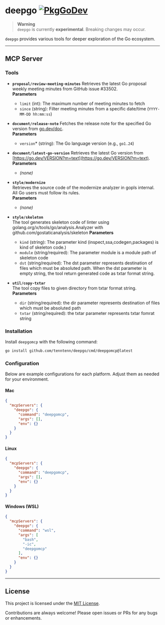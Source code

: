 # deepgo [![PkgGoDev](https://pkg.go.dev/badge/github.com/tenntenn/deepgo)](https://pkg.go.dev/github.com/tenntenn/deepgo)

> **Warning**  
> `deepgo` is currently **experimental**. Breaking changes may occur.

`deepgo` provides various tools for deeper exploration of the Go ecosystem.

---

## MCP Server

### Tools

- **`proposal/review-meeting-minutes`**
  Retrieves the latest Go proposal weekly meeting minutes from GitHub issue #33502.  
  **Parameters**  
  - `limit` (int): The maximum number of meeting minutes to fetch
  - `since` (string): Filter meeting minutes from a specific date/time (`YYYY-MM-DD hh:mm:ss`)

- **`document/release-note`**
  Fetches the release note for the specified Go version from [go.dev/doc](https://go.dev/doc).  
  **Parameters**  
  - `version`* (string): The Go language version (e.g., `go1.24`)

- **`document/latest-go-version`**
  Retrieves the latest Go version from [https://go.dev/VERSION?m=text](https://go.dev/VERSION?m=text).  
  **Parameters**  
  - *(none)*

- **`style/modernize`**  
  Retrieves the source code of the modernize analyzer in gopls internal. All Go users must follow its rules.    
  **Parameters**  
  - *(none)*

- **`style/skeleton`**  
  The tool generates skeleton code of linter using golang.org/x/tools/go/analysis.Analyzer with github.com/gostaticanalysis/skeleton
  **Parameters**  
  - `kind` (string): The parameter kind (inspect,ssa,codegen,packages) is kind of skeleton code.)
  - `module` (string/required): The parameter module is a module path of skeleton code
  - `dst` (string/required): The dst parameter represents destination of files which must be absoluted path. When the dst parameter is empty string, the tool return generated code as txtar format string.

- **`util/copy-txtar`**  
  The tool copy files to given directory from txtar format string.
  **Parameters**  
  - `dir` (string/required): the dir parameter represents destination of files which must be absoluted path
  - `txtar` (string/required): the txtar parameter represents txtar fomrat string

### Installation

Install `deepgomcp` with the following command:

```bash
go install github.com/tenntenn/deepgo/cmd/deepgomcp@latest
```

### Configuration

Below are example configurations for each platform. Adjust them as needed for your environment.

#### Mac

```json
{
  "mcpServers": {
    "deepgo": {
      "command": "deepgomcp",
      "args": [],
      "env": {}
    }
  }
}
```

#### Linux

```json
{
  "mcpServers": {
    "deepgo": {
      "command": "deepgomcp",
      "args": [],
      "env": {}
    }
  }
}
```

#### Windows (WSL)

```json
{
  "mcpServers": {
    "deepgo": {
      "command": "wsl",
      "args": [
        "bash",
        "-ic",
        "deepgomcp"
      ],
      "env": {}
    }
  }
}
```

---

## License

This project is licensed under the [MIT License](./LICENSE).

Contributions are always welcome! Please open issues or PRs for any bugs or enhancements.
